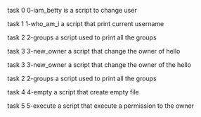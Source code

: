 task 0 0-iam_betty is a script to change user

task 1 1-who_am_i a script that print current username

task 2 2-groups  a script used to print all the groups

task 3 3-new_owner a script that change the owner of hello

task 3 3-new_owner a script that change the owner of the hello

task 2 2-groups a script used to print all the groups

task 4 4-empty a script that create empty file 

task 5 5-execute a script that execute a permission to the owner
